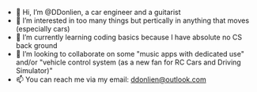 - 👋 Hi, I’m @DDonlien, a car engineer and a guitarist
- 👀 I’m interested in too many things but pertically in anything that moves (especially cars)
- 🌱 I’m currently learning coding basics because I have absolute no CS back ground
- 💞️ I’m looking to collaborate on some "music apps with dedicated use" and/or "vehicle control system (as a new fan for RC Cars and Driving Simulator)"
- 📫 You can reach me via my email: ddonlien@outlook.com

<!---
DDonlien/DDonlien is a ✨ special ✨ repository because its `README.md` (this file) appears on your GitHub profile.
You can click the Preview link to take a look at your changes.
--->
